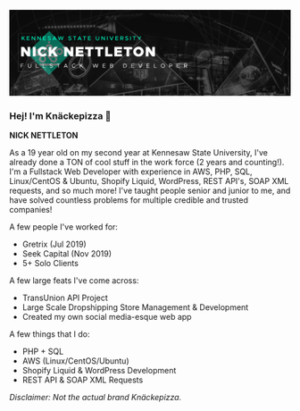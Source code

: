 <!-- **knackepizza/knackepizza** is a ✨ _special_ ✨ repository because its `README.md` (this file) appears on your GitHub profile -->
![Knäckepizza](https://github.com/knackepizza/knackepizza/blob/master/images/cover-new.png "Knäckepizza")
### Hej! I'm Knäckepizza 👋
**NICK NETTLETON**

As a 19 year old on my second year at Kennesaw State University, I've already done a TON of cool stuff in the work force (2 years and counting!). I'm a Fullstack Web Developer with experience in AWS, PHP, SQL, Linux/CentOS & Ubuntu, Shopify Liquid, WordPress, REST API's, SOAP XML requests, and so much more! I've taught people senior and junior to me, and have solved countless problems for multiple credible and trusted companies!

A few people I've worked for:
- Gretrix (Jul 2019)
- Seek Capital (Nov 2019)
- 5+ Solo Clients


A few large feats I've come across:
- TransUnion API Project
- Large Scale Dropshipping Store Management & Development
- Created my own social media-esque web app

A few things that I do:
- PHP + SQL
- AWS (Linux/CentOS/Ubuntu)
- Shopify Liquid & WordPress Development
- REST API & SOAP XML Requests

*Disclaimer: Not the actual brand Knäckepizza.*
